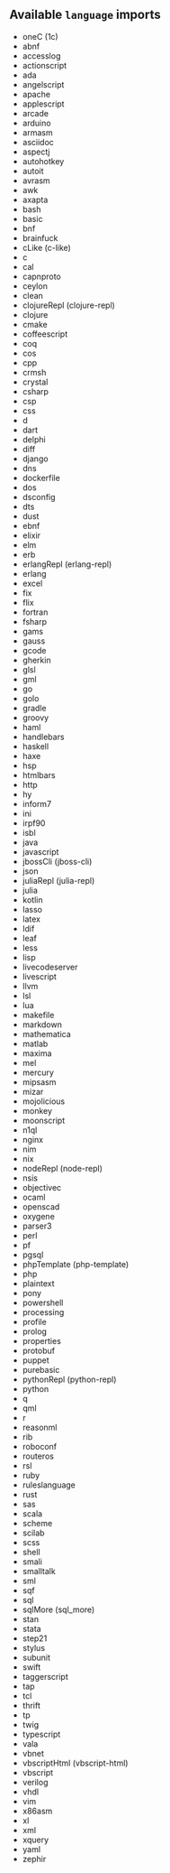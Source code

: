 ## Available `language` imports 
* oneC (1c)
* abnf
* accesslog
* actionscript
* ada
* angelscript
* apache
* applescript
* arcade
* arduino
* armasm
* asciidoc
* aspectj
* autohotkey
* autoit
* avrasm
* awk
* axapta
* bash
* basic
* bnf
* brainfuck
* cLike (c-like)
* c
* cal
* capnproto
* ceylon
* clean
* clojureRepl (clojure-repl)
* clojure
* cmake
* coffeescript
* coq
* cos
* cpp
* crmsh
* crystal
* csharp
* csp
* css
* d
* dart
* delphi
* diff
* django
* dns
* dockerfile
* dos
* dsconfig
* dts
* dust
* ebnf
* elixir
* elm
* erb
* erlangRepl (erlang-repl)
* erlang
* excel
* fix
* flix
* fortran
* fsharp
* gams
* gauss
* gcode
* gherkin
* glsl
* gml
* go
* golo
* gradle
* groovy
* haml
* handlebars
* haskell
* haxe
* hsp
* htmlbars
* http
* hy
* inform7
* ini
* irpf90
* isbl
* java
* javascript
* jbossCli (jboss-cli)
* json
* juliaRepl (julia-repl)
* julia
* kotlin
* lasso
* latex
* ldif
* leaf
* less
* lisp
* livecodeserver
* livescript
* llvm
* lsl
* lua
* makefile
* markdown
* mathematica
* matlab
* maxima
* mel
* mercury
* mipsasm
* mizar
* mojolicious
* monkey
* moonscript
* n1ql
* nginx
* nim
* nix
* nodeRepl (node-repl)
* nsis
* objectivec
* ocaml
* openscad
* oxygene
* parser3
* perl
* pf
* pgsql
* phpTemplate (php-template)
* php
* plaintext
* pony
* powershell
* processing
* profile
* prolog
* properties
* protobuf
* puppet
* purebasic
* pythonRepl (python-repl)
* python
* q
* qml
* r
* reasonml
* rib
* roboconf
* routeros
* rsl
* ruby
* ruleslanguage
* rust
* sas
* scala
* scheme
* scilab
* scss
* shell
* smali
* smalltalk
* sml
* sqf
* sql
* sqlMore (sql_more)
* stan
* stata
* step21
* stylus
* subunit
* swift
* taggerscript
* tap
* tcl
* thrift
* tp
* twig
* typescript
* vala
* vbnet
* vbscriptHtml (vbscript-html)
* vbscript
* verilog
* vhdl
* vim
* x86asm
* xl
* xml
* xquery
* yaml
* zephir